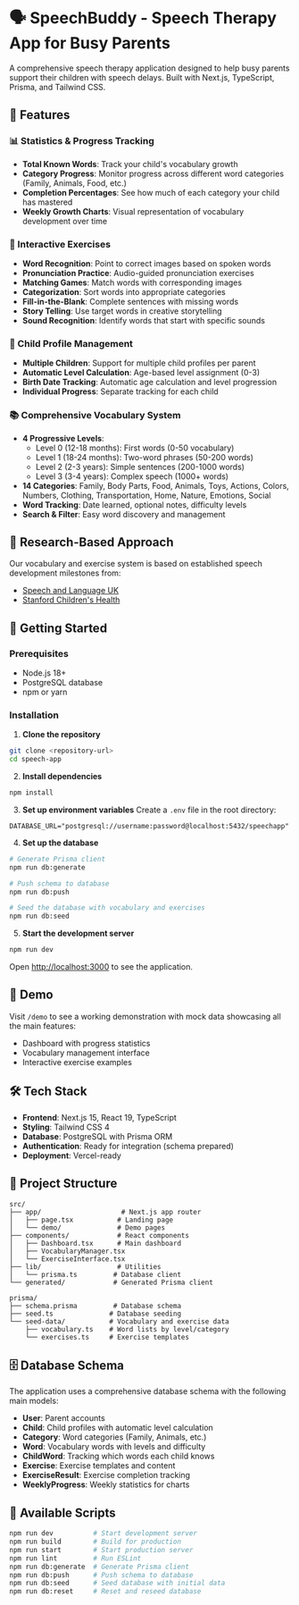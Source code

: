 # 🗣️ SpeechBuddy - Speech Therapy App for Busy Parents

A comprehensive speech therapy application designed to help busy parents support their children with speech delays. Built with Next.js, TypeScript, Prisma, and Tailwind CSS.

## 🌟 Features

### 📊 Statistics & Progress Tracking
- **Total Known Words**: Track your child's vocabulary growth
- **Category Progress**: Monitor progress across different word categories (Family, Animals, Food, etc.)
- **Completion Percentages**: See how much of each category your child has mastered
- **Weekly Growth Charts**: Visual representation of vocabulary development over time

### 🧩 Interactive Exercises
- **Word Recognition**: Point to correct images based on spoken words
- **Pronunciation Practice**: Audio-guided pronunciation exercises
- **Matching Games**: Match words with corresponding images
- **Categorization**: Sort words into appropriate categories
- **Fill-in-the-Blank**: Complete sentences with missing words
- **Story Telling**: Use target words in creative storytelling
- **Sound Recognition**: Identify words that start with specific sounds

### 👶 Child Profile Management
- **Multiple Children**: Support for multiple child profiles per parent
- **Automatic Level Calculation**: Age-based level assignment (0-3)
- **Birth Date Tracking**: Automatic age calculation and level progression
- **Individual Progress**: Separate tracking for each child

### 📚 Comprehensive Vocabulary System
- **4 Progressive Levels**:
  - Level 0 (12-18 months): First words (0-50 vocabulary)
  - Level 1 (18-24 months): Two-word phrases (50-200 words)
  - Level 2 (2-3 years): Simple sentences (200-1000 words)
  - Level 3 (3-4 years): Complex speech (1000+ words)
- **14 Categories**: Family, Body Parts, Food, Animals, Toys, Actions, Colors, Numbers, Clothing, Transportation, Home, Nature, Emotions, Social
- **Word Tracking**: Date learned, optional notes, difficulty levels
- **Search & Filter**: Easy word discovery and management

## 🔬 Research-Based Approach

Our vocabulary and exercise system is based on established speech development milestones from:
- [Speech and Language UK](https://speechandlanguage.org.uk/help-for-families/ages-and-stages/)
- [Stanford Children's Health](https://www.stanfordchildrens.org/en/topic/default?id=age-appropriate-speech-and-language-milestones-90-P02170)

## 🚀 Getting Started

### Prerequisites
- Node.js 18+
- PostgreSQL database
- npm or yarn

### Installation

1. **Clone the repository**
```bash
git clone <repository-url>
cd speech-app
```

2. **Install dependencies**
```bash
npm install
```

3. **Set up environment variables**
Create a `.env` file in the root directory:
```env
DATABASE_URL="postgresql://username:password@localhost:5432/speechapp"
```

4. **Set up the database**
```bash
# Generate Prisma client
npm run db:generate

# Push schema to database
npm run db:push

# Seed the database with vocabulary and exercises
npm run db:seed
```

5. **Start the development server**
```bash
npm run dev
```

Open [http://localhost:3000](http://localhost:3000) to see the application.

## 📱 Demo

Visit `/demo` to see a working demonstration with mock data showcasing all the main features:
- Dashboard with progress statistics
- Vocabulary management interface
- Interactive exercise examples

## 🛠️ Tech Stack

- **Frontend**: Next.js 15, React 19, TypeScript
- **Styling**: Tailwind CSS 4
- **Database**: PostgreSQL with Prisma ORM
- **Authentication**: Ready for integration (schema prepared)
- **Deployment**: Vercel-ready

## 📁 Project Structure

```
src/
├── app/                    # Next.js app router
│   ├── page.tsx           # Landing page
│   └── demo/              # Demo pages
├── components/            # React components
│   ├── Dashboard.tsx      # Main dashboard
│   ├── VocabularyManager.tsx
│   └── ExerciseInterface.tsx
├── lib/                   # Utilities
│   └── prisma.ts         # Database client
└── generated/            # Generated Prisma client

prisma/
├── schema.prisma         # Database schema
├── seed.ts              # Database seeding
└── seed-data/           # Vocabulary and exercise data
    ├── vocabulary.ts    # Word lists by level/category
    └── exercises.ts     # Exercise templates
```

## 🗄️ Database Schema

The application uses a comprehensive database schema with the following main models:
- **User**: Parent accounts
- **Child**: Child profiles with automatic level calculation
- **Category**: Word categories (Family, Animals, etc.)
- **Word**: Vocabulary words with levels and difficulty
- **ChildWord**: Tracking which words each child knows
- **Exercise**: Exercise templates and content
- **ExerciseResult**: Exercise completion tracking
- **WeeklyProgress**: Weekly statistics for charts

## 🎯 Available Scripts

```bash
npm run dev          # Start development server
npm run build        # Build for production
npm run start        # Start production server
npm run lint         # Run ESLint
npm run db:generate  # Generate Prisma client
npm run db:push      # Push schema to database
npm run db:seed      # Seed database with initial data
npm run db:reset     # Reset and reseed database
```
